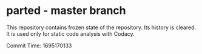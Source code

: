# parted - master branch

This repository contains frozen state of the repository.
Its history is cleared. It is used only for static code
analysis with Codacy.

Commit Time: 1695170133